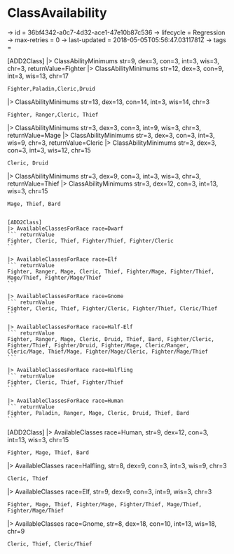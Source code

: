 # ClassAvailability

-> id = 36bf4342-a0c7-4d32-ace1-47e10b87c536
-> lifecycle = Regression
-> max-retries = 0
-> last-updated = 2018-05-05T05:56:47.0311781Z
-> tags = 

[ADD2Class]
|> ClassAbilityMinimums str=9, dex=3, con=3, int=3, wis=3, chr=3, returnValue=Fighter
|> ClassAbilityMinimums str=12, dex=3, con=9, int=3, wis=13, chr=17
``` returnValue
Fighter,Paladin,Cleric,Druid
```

|> ClassAbilityMinimums str=13, dex=13, con=14, int=3, wis=14, chr=3
``` returnValue
Fighter, Ranger,Cleric, Thief
```

|> ClassAbilityMinimums str=3, dex=3, con=3, int=9, wis=3, chr=3, returnValue=Mage
|> ClassAbilityMinimums str=3, dex=3, con=3, int=3, wis=9, chr=3, returnValue=Cleric
|> ClassAbilityMinimums str=3, dex=3, con=3, int=3, wis=12, chr=15
``` returnValue
Cleric, Druid
```

|> ClassAbilityMinimums str=3, dex=9, con=3, int=3, wis=3, chr=3, returnValue=Thief
|> ClassAbilityMinimums str=3, dex=12, con=3, int=13, wis=3, chr=15
``` returnValue
Mage, Thief, Bard
```

~~~

[ADD2Class]
|> AvailableClassesForRace race=Dwarf
``` returnValue
Fighter, Cleric, Thief, Fighter/Thief, Fighter/Cleric
```

|> AvailableClassesForRace race=Elf
``` returnValue
Fighter, Ranger, Mage, Cleric, Thief, Fighter/Mage, Fighter/Thief, Mage/Thief, Fighter/Mage/Thief
```

|> AvailableClassesForRace race=Gnome
``` returnValue
Fighter, Cleric, Thief, Fighter/Cleric, Fighter/Thief, Cleric/Thief
```

|> AvailableClassesForRace race=Half-Elf
``` returnValue
Fighter, Ranger, Mage, Cleric, Druid, Thief, Bard, Fighter/Cleric, Fighter/Thief, Fighter/Druid, Fighter/Mage, Cleric/Ranger, Cleric/Mage, Thief/Mage, Fighter/Mage/Cleric, Fighter/Mage/Thief
```

|> AvailableClassesForRace race=Halfling
``` returnValue
Fighter, Cleric, Thief, Fighter/Thief
```

|> AvailableClassesForRace race=Human
``` returnValue
Fighter, Paladin, Ranger, Mage, Cleric, Druid, Thief, Bard
```

~~~

[ADD2Class]
|> AvailableClasses race=Human, str=9, dex=12, con=3, int=13, wis=3, chr=15
``` returnValue
Fighter, Mage, Thief, Bard
```

|> AvailableClasses race=Halfling, str=8, dex=9, con=3, int=3, wis=9, chr=3
``` returnValue
Cleric, Thief
```

|> AvailableClasses race=Elf, str=9, dex=9, con=3, int=9, wis=3, chr=3
``` returnValue
Fighter, Mage, Thief, Fighter/Mage, Fighter/Thief, Mage/Thief, Fighter/Mage/Thief
```

|> AvailableClasses race=Gnome, str=8, dex=18, con=10, int=13, wis=18, chr=9
``` returnValue
Cleric, Thief, Cleric/Thief
```

~~~
